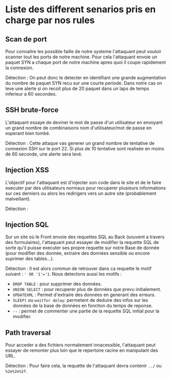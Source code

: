 # Liste des different senarios pris en charge par nos rules

## Scan de port

Pour connaitre les possible faille de notre systeme l'attaquant peut vouloir scanner tout les ports de notre machine. Pour cela l'attaquant envoie un paquet SYN a chaque port de notre machine apres quoi il coupe rapidement la connexion.

Détection : On peut donc le detecter en identifiant une grande augmentation du nombre de paquet SYN recu sur une courte periode. Dans notre cas on leve une alerte si on recoit plus de 20 paquet dans un laps de temps inferieur a 60 secondes.

## SSH brute-force

L'attaquant essaye de deviner le mot de passe d'un utilisateur en envoyant un grand nombre de combinaisons nom d'utilisateur/mot de passe en esperant bien tombé.

Détection : Cette attaque vas generer un grand nombre de tentative de connexion SSH sur le port 22. Si plus de 10 tentative sont realisée en moins de 60 seconde, une alerte sera levé.

## Injection XSS

L'objectif pour l'attaquant est d'injecter son code dans le site et de le faire executer par des utilisateurs normaux pour recuperer plusieurs informations sur ces derniers ou alors les redirigers vers un autre site (probablement malveillant).

Détection : 

## Injection SQL

Sur un site où le Front envoie des requettes SQL au Back (souvent a travers des formulaires), l'attaquant peut essayer de modifier la requette SQL de sorte qu'il puisse executer ses propre requette sur notre Base de donnée (pour modifier des donnée, extraire des données sensible ou encore suprimer des tables...). 

Détection : Il est alors commun de retrouver dans ca requette le motif suivant : `' OR '1'='1`. Nous detectons aussi les motifs :

- `DROP TABLE` : pour supprimer des données.
- `UNION SELECT` : pour recuperer plus de données que prevu initialement.
- `UPDATEXML` : Permet d'extraire des données en generant des erreurs.
- `SLEEP(` ou `waitfor delay`: permetent de deduire des infos sur les données de la base de données en fonction du temps de reponse.
- `--` : permet de commenter une partie de la requette SQL initial pour la modifier.

## Path traversal

Pour acceder a des fichiers normalement innacessible, l'attaquant peut essayer de remonter plus loin que le repertoire racine en manipulant des URL.

Détection : Pour faire cela, la requette de l'attaquant devra contenir `../` ou `%2e%2e%2f`.
